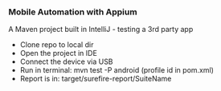 ### Mobile Automation with Appium

A Maven project built in IntelliJ - testing a 3rd party app

- Clone repo to local dir
- Open the project in IDE
- Connect the device via USB
- Run in terminal: mvn test -P android (profile id in pom.xml)
- Report is in: target/surefire-report/SuiteName